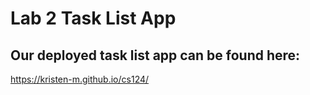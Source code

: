 # Lab 2 Task List App

## Our deployed task list app can be found here:

https://kristen-m.github.io/cs124/
